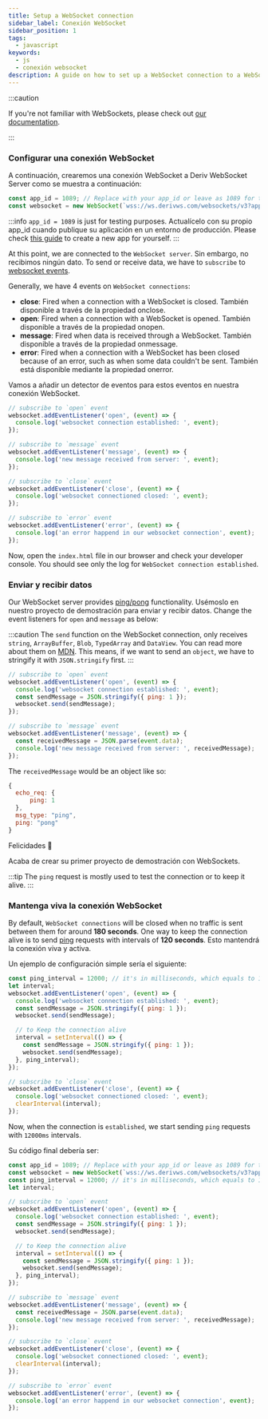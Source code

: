```yaml
---
title: Setup a WebSocket connection
sidebar_label: Conexión WebSocket
sidebar_position: 1
tags:
  - javascript
keywords:
  - js
  - conexión websocket
description: A guide on how to set up a WebSocket connection to a WebSocket API on your trading app.
---
```


:::caution

If you're not familiar with WebSockets, please check out [our documentation](/docs/core-concepts/websocket).

:::

### Configurar una conexión WebSocket

<!-- To create a websocket connection, we want to use the Deriv websocket URL with an `app_id`. You can create your own app_id within your [dashboard](/dashboard) or keep the default `1089` app_id for testing. Keep in mind that eventually, you should make your own app_id. Especially if you would like to monetize your application. -->

A continuación, crearemos una conexión WebSocket a Deriv WebSocket Server como se muestra a continuación:

```js title="index.js" showLineNumbers
const app_id = 1089; // Replace with your app_id or leave as 1089 for testing.
const websocket = new WebSocket(`wss://ws.derivws.com/websockets/v3?app_id=${app_id}`);
```

:::info
`app_id = 1089` is just for testing purposes. Actualícelo con su propio app_id cuando publique su aplicación en un entorno de producción. Please check [this guide](/docs/setting-up-a-deriv-application) to create a new app for yourself.
:::

At this point, we are connected to the `WebSocket server`. Sin embargo, no recibimos ningún dato. To send or receive data, we have to `subscribe` to <a href="https://developer.mozilla.org/en-US/docs/Web/API/WebSocket#events" target="_blank">websocket events</a>.

Generally, we have 4 events on `WebSocket connections`:

- **close**:
  Fired when a connection with a WebSocket is closed. También disponible a través de la propiedad onclose.
- **open**:
  Fired when a connection with a WebSocket is opened. También disponible a través de la propiedad onopen.
- **message**:
  Fired when data is received through a WebSocket. También disponible a través de la propiedad onmessage.
- **error**:
  Fired when a connection with a WebSocket has been closed because of an error, such as when some data couldn't be sent. También está disponible mediante la propiedad onerror.

Vamos a añadir un detector de eventos para estos eventos en nuestra conexión WebSocket.

```js title="index.js" showLineNumbers
// subscribe to `open` event
websocket.addEventListener('open', (event) => {
  console.log('websocket connection established: ', event);
});

// subscribe to `message` event
websocket.addEventListener('message', (event) => {
  console.log('new message received from server: ', event);
});

// subscribe to `close` event
websocket.addEventListener('close', (event) => {
  console.log('websocket connectioned closed: ', event);
});

// subscribe to `error` event
websocket.addEventListener('error', (event) => {
  console.log('an error happend in our websocket connection', event);
});
```

Now, open the `index.html` file in our browser and check your developer console. You should see only the log for `WebSocket connection established`.

### Enviar y recibir datos

Our WebSocket server provides <a href="/api-explorer#ping" target="_blank" rel="noopener noreferrer">ping/pong</a> functionality. Usémoslo en nuestro proyecto de demostración para enviar y recibir datos. Change the event listeners for `open` and `message` as below:

:::caution
The `send` function on the WebSocket connection, only receives `string`, `ArrayBuffer`, `Blob`, `TypedArray` and `DataView`. You can read more about them on [MDN](https://developer.mozilla.org/en-US/docs/Web/API/WebSocket/send). This means, if we want to send an `object`, we have to stringify it with `JSON.stringify` first.
:::

```js title="index.js" showLineNumbers
// subscribe to `open` event
websocket.addEventListener('open', (event) => {
  console.log('websocket connection established: ', event);
  const sendMessage = JSON.stringify({ ping: 1 });
  websocket.send(sendMessage);
});

// subscribe to `message` event
websocket.addEventListener('message', (event) => {
  const receivedMessage = JSON.parse(event.data);
  console.log('new message received from server: ', receivedMessage);
});
```

The `receivedMessage` would be an object like so:

```js showLineNumbers
{
  echo_req: {
      ping: 1
  },
  msg_type: "ping",
  ping: "pong"
}
```

Felicidades :tada:

Acaba de crear su primer proyecto de demostración con WebSockets.

:::tip
The `ping` request is mostly used to test the connection or to keep it alive.
:::

### Mantenga viva la conexión WebSocket

By default, `WebSocket connections` will be closed when no traffic is sent between them for around **180 seconds**. One way to keep the connection alive is to send [ping](/api-explorer#ping) requests with intervals of **120 seconds**. Esto mantendrá la conexión viva y activa.

Un ejemplo de configuración simple sería el siguiente:

```js title="index.js" showLineNumbers
const ping_interval = 12000; // it's in milliseconds, which equals to 120 seconds
let interval;
websocket.addEventListener('open', (event) => {
  console.log('websocket connection established: ', event);
  const sendMessage = JSON.stringify({ ping: 1 });
  websocket.send(sendMessage);

  // to Keep the connection alive
  interval = setInterval(() => {
    const sendMessage = JSON.stringify({ ping: 1 });
    websocket.send(sendMessage);
  }, ping_interval);
});

// subscribe to `close` event
websocket.addEventListener('close', (event) => {
  console.log('websocket connectioned closed: ', event);
  clearInterval(interval);
});
```

Now, when the connection is `established`, we start sending `ping` requests with `12000ms` intervals.

Su código final debería ser:

```js title="index.js" showLineNumbers
const app_id = 1089; // Replace with your app_id or leave as 1089 for testing.
const websocket = new WebSocket(`wss://ws.derivws.com/websockets/v3?app_id=${app_id}`);
const ping_interval = 12000; // it's in milliseconds, which equals to 120 seconds
let interval;

// subscribe to `open` event
websocket.addEventListener('open', (event) => {
  console.log('websocket connection established: ', event);
  const sendMessage = JSON.stringify({ ping: 1 });
  websocket.send(sendMessage);

  // to Keep the connection alive
  interval = setInterval(() => {
    const sendMessage = JSON.stringify({ ping: 1 });
    websocket.send(sendMessage);
  }, ping_interval);
});

// subscribe to `message` event
websocket.addEventListener('message', (event) => {
  const receivedMessage = JSON.parse(event.data);
  console.log('new message received from server: ', receivedMessage);
});

// subscribe to `close` event
websocket.addEventListener('close', (event) => {
  console.log('websocket connectioned closed: ', event);
  clearInterval(interval);
});

// subscribe to `error` event
websocket.addEventListener('error', (event) => {
  console.log('an error happend in our websocket connection', event);
});
```
